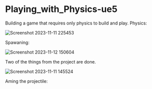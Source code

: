 # Playing_with_Physics-ue5
Building a game that requires only physics to build and play.
Physics:

![Screenshot 2023-11-11 225453](https://github.com/Lucifer-Zaid/Playing_with_Physics-ue5/assets/81683107/793bd51d-0252-42e2-b0cf-333584c2f8e7)

Spawaning:

![Screenshot 2023-11-12 150604](https://github.com/Lucifer-Zaid/Playing_with_Physics-ue5/assets/81683107/620c6abc-6883-474f-bf83-a31e4c4a42e6)


Two of the things from the project are done.

![Screenshot 2023-11-11 145524](https://github.com/Lucifer-Zaid/Playing_with_Physics-ue5/assets/81683107/b74591a6-5e48-4697-9d0a-fd6e9547f35d)

Aming the projectile:


